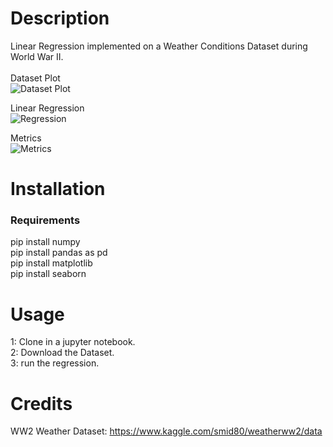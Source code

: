 # Description
Linear Regression implemented on a Weather Conditions Dataset during World War II.
<br/>
<br/>
Dataset Plot
<br/>
![Dataset Plot](https://user-images.githubusercontent.com/48753857/179857156-f94a2822-1ca4-4bb1-a2a6-e9d047c71d28.PNG)

Linear Regression
<br/>
![Regression](https://user-images.githubusercontent.com/48753857/179856987-7dfa9917-8c26-40ef-a509-01af9e3f61aa.PNG)

Metrics
<br/>
![Metrics](https://user-images.githubusercontent.com/48753857/179857184-07274281-1beb-43e6-85c9-124051af71ee.PNG)


# Installation
<h3>
Requirements  
</h3>

pip install numpy
<br/>
pip install pandas as pd
<br/>
pip install matplotlib
<br/>
pip install seaborn
<br/>

# Usage
1: Clone in a jupyter notebook.
<br/>
2: Download the Dataset.
<br/>
3: run the regression.
<br/>

# Credits
WW2 Weather Dataset: https://www.kaggle.com/smid80/weatherww2/data
